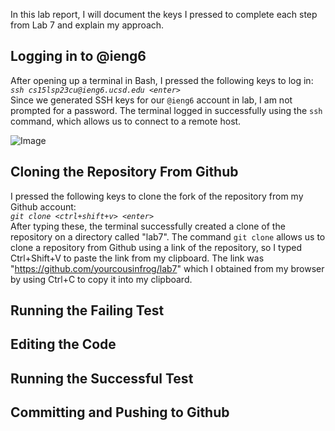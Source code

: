 In this lab report, I will document the keys I pressed to complete each step from Lab 7 and explain my approach.

## Logging in to @ieng6
After opening up a terminal in Bash, I pressed the following keys to log in:\
*`ssh cs15lsp23cu@ieng6.ucsd.edu <enter>`*\
Since we generated SSH keys for our `@ieng6` account in lab, I am not prompted for a password. The terminal logged in successfully using the `ssh` command, which allows us to connect to a remote host.

![Image](https://raw.githubusercontent.com/yourcousinfrog/cse15l-lab-reports/main/assets/post-content/2023-05-19-lab-report-4/Step%204%20-%20Logging%20in.png)

## Cloning the Repository From Github
I pressed the following keys to clone the fork of the repository from my Github account:\
*`git clone <ctrl+shift+v> <enter>`*\
After typing these, the terminal successfully created a clone of the repository on a directory called "lab7". The command `git clone` allows us to clone a repository from Github using a link of the repository, so I typed Ctrl+Shift+V to paste the link from my clipboard. The link was "https://github.com/yourcousinfrog/lab7" which I obtained from my browser by using Ctrl+C to copy it into my clipboard.

## Running the Failing Test

## Editing the Code

## Running the Successful Test

## Committing and Pushing to Github
